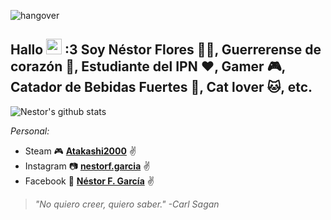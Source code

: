 ![hangover](https://user-images.githubusercontent.com/48500970/94188020-6609d700-fe6e-11ea-8066-1df6ecaa2910.gif)


## Hallo <img src="https://raw.githubusercontent.com/jcmexdev/jcmexdev/main/assets/hi.gif" width="25"> :3 Soy Néstor Flores 👨‍💻, Guerrerense de corazón 🐯, Estudiante del IPN ❤️, Gamer 🎮, Catador de Bebidas Fuertes 🍺, Cat lover 🐱, etc.

![Nestor's github stats](https://github-readme-stats.vercel.app/api?username=Atakashi2000&show_icons=true&theme=tokyonight)

_Personal:_
*  Steam 🎮 **[Atakashi2000](https://learnwithportals.com/profiles/76561198205806764)** :v:
*  Instagram 📷 **[nestorf.garcia](https://www.instagram.com/nestorf.garcia)** :v:
*  Facebook 👥 **[Néstor F. García](https://www.facebook.com/nestorantonio.floresgarcia/)** :v:

>_"No quiero creer, quiero saber."_
 _-Carl Sagan_
